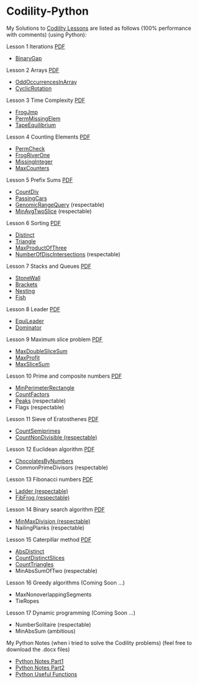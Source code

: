 # Codility-Python

My Solutions to [Codility Lessons](https://app.codility.com/programmers/lessons/1-iterations/)
are listed as follows (100% performance with comments) (using Python):

Lesson 1 Iterations [PDF](https://github.com/Mickey0521/Codility-Python/blob/master/1-Iterations_cckao.pdf)
- [BinaryGap](https://github.com/Mickey0521/Codility-Python/blob/master/BinaryGap.py)

Lesson 2 Arrays [PDF](https://github.com/Mickey0521/Codility-Python/blob/master/2-Arrays_cckao.pdf)
- [OddOccurrencesInArray](https://github.com/Mickey0521/Codility-Python/blob/master/OddOccurrencesInArray.py)
- [CyclicRotation](https://github.com/Mickey0521/Codility-Python/blob/master/CyclicRotation.py)

Lesson 3 Time Complexity [PDF](https://github.com/Mickey0521/Codility-Python/blob/master/3-TimeComplexity_cckao.pdf)
- [FrogJmp](https://github.com/Mickey0521/Codility-Python/blob/master/FrogJmp.py)
- [PermMissingElem](https://github.com/Mickey0521/Codility-Python/blob/master/PermMissingElem.py)
- [TapeEquilibrium](https://github.com/Mickey0521/Codility-Python/blob/master/TapeEquilibrium.py)

Lesson 4 Counting Elements [PDF](https://github.com/Mickey0521/Codility-Python/blob/master/4-CountingElements_cckao.pdf)
- [PermCheck](https://github.com/Mickey0521/Codility-Python/blob/master/PermCheck.py)
- [FrogRiverOne](https://github.com/Mickey0521/Codility-Python/blob/master/FrogRiverOne.py)
- [MissingInteger](https://github.com/Mickey0521/Codility-Python/blob/master/MissingInteger.py)
- [MaxCounters](https://github.com/Mickey0521/Codility-Python/blob/master/MaxCounters_v3.py)

Lesson 5 Prefix Sums [PDF](https://github.com/Mickey0521/Codility-Python/blob/master/5-PrefixSums_cckao.pdf)
- [CountDiv](https://github.com/Mickey0521/Codility-Python/blob/master/CountDiv_v2.py)
- [PassingCars](https://github.com/Mickey0521/Codility-Python/blob/master/PassingCars.py)
- [GenomicRangeQuery](https://github.com/Mickey0521/Codility-Python/blob/master/GenomicRangeQuery_v2.py) (respectable)
- [MinAvgTwoSlice](https://github.com/Mickey0521/Codility-Python/blob/master/MinAvgTwoSlice_v2.py) (respectable)

Lesson 6 Sorting [PDF](https://github.com/Mickey0521/Codility-Python/blob/master/6-Sorting_cckao.pdf)
- [Distinct](https://github.com/Mickey0521/Codility-Python/blob/master/Distinct.py)
- [Triangle](https://github.com/Mickey0521/Codility-Python/blob/master/Triangle.py)
- [MaxProductOfThree](https://github.com/Mickey0521/Codility-Python/blob/master/MaxProductOfThree.py)
- [NumberOfDiscIntersections](https://github.com/Mickey0521/Codility-Python/blob/master/NumberOfDiscIntersections_v2.py) (respectable)

Lesson 7 Stacks and Queues [PDF](https://github.com/Mickey0521/Codility-Python/blob/master/7-Stacks_cckao.pdf)
- [StoneWall](https://github.com/Mickey0521/Codility-Python/blob/master/StoneWall.py)
- [Brackets](https://github.com/Mickey0521/Codility-Python/blob/master/Brackets_v2.py)
- [Nesting](https://github.com/Mickey0521/Codility-Python/blob/master/Nesting.py)
- [Fish](https://github.com/Mickey0521/Codility-Python/blob/master/Fish.py)

Lesson 8 Leader [PDF](https://github.com/Mickey0521/Codility-Python/blob/master/8-Leader_cckao.pdf)
- [EquiLeader](https://github.com/Mickey0521/Codility-Python/blob/master/EquiLeader.py)
- [Dominator](https://github.com/Mickey0521/Codility-Python/blob/master/Dominator.py)

Lesson 9 Maximum slice problem [PDF](https://github.com/Mickey0521/Codility-Python/blob/master/9-MaxSlice_cckao.pdf)
- [MaxDoubleSliceSum](https://github.com/Mickey0521/Codility-Python/blob/master/MaxDoubleSliceSum.py)
- [MaxProfit](https://github.com/Mickey0521/Codility-Python/blob/master/MaxProfit.py)
- [MaxSliceSum](https://github.com/Mickey0521/Codility-Python/blob/master/MaxSliceSum.py)

Lesson 10 Prime and composite numbers [PDF](https://github.com/Mickey0521/Codility-Python/blob/master/10-PrimeNumbers_cckao.pdf)
- [MinPerimeterRectangle](https://github.com/Mickey0521/Codility-Python/blob/master/MinPerimeterRectangle.py)
- [CountFactors](https://github.com/Mickey0521/Codility-Python/blob/master/CountFactors.py)
- [Peaks](https://github.com/Mickey0521/Codility-Python/blob/master/Peaks.py) (respectable)
- Flags (respectable)

Lesson 11 Sieve of Eratosthenes [PDF](https://github.com/Mickey0521/Codility-Python/blob/master/11-Sieve_cckao.pdf)
- [CountSemiprimes](https://github.com/Mickey0521/Codility-Python/blob/master/CountSemiprimes_high_performance.py)
- [CountNonDivisible (respectable)](https://github.com/Mickey0521/Codility-Python/blob/master/CountNonDivisible.py)

Lesson 12 Euclidean algorithm [PDF](https://github.com/Mickey0521/Codility-Python/blob/master/12-Gcd_cckao.pdf)
- [ChocolatesByNumbers](https://github.com/Mickey0521/Codility-Python/blob/master/ChocolatesByNumbers_high_performance.py)
- CommonPrimeDivisors (respectable)

Lesson 13 Fibonacci numbers [PDF](https://github.com/Mickey0521/Codility-Python/blob/master/13-Fibonacci_cckao.pdf)
- [Ladder (respectable)](https://github.com/Mickey0521/Codility-Python/blob/master/Ladder_high_performance.py)
- [FibFrog (respectable)](https://github.com/Mickey0521/Codility-Python/blob/master/FibFrog_performance_50.py)

Lesson 14 Binary search algorithm [PDF](https://github.com/Mickey0521/Codility-Python/blob/master/14-BinarySearch_cckao.pdf)
- [MinMaxDivision (respectable)](https://github.com/Mickey0521/Codility-Python/blob/master/MinMaxDivision.py)
- NailingPlanks (respectable)

Lesson 15 Caterpillar method [PDF](https://github.com/Mickey0521/Codility-Python/blob/master/15-CaterpillarMethod_cckao.pdf)
- [AbsDistinct](https://github.com/Mickey0521/Codility-Python/blob/master/AbsDistinct.py)
- [CountDistinctSlices](https://github.com/Mickey0521/Codility-Python/blob/master/CountDistinctSlices_high_performance.py)
- [CountTriangles](https://github.com/Mickey0521/Codility-Python/blob/master/CountTriangles.py)
- MinAbsSumOfTwo (respectable)

Lesson 16 Greedy algorithms (Coming Soon ...)
- MaxNonoverlappingSegments
- TieRopes

Lesson 17 Dynamic programming (Coming Soon ...)
- NumberSolitaire (respectable)
- MinAbsSum (ambitious)

My Python Notes (when i tried to solve the Codility problems) (feel free to download the .docx files)
- [Python Notes Part1](https://github.com/Mickey0521/Codility-Python/blob/master/Python_Notes_Part1.docx)
- [Python Notes Part2](https://github.com/Mickey0521/Codility-Python/blob/master/Python_Notes_part2.docx)
- [Python Useful Functions](https://github.com/Mickey0521/Codility-Python/blob/master/Python_Useful_Functions.docx)
